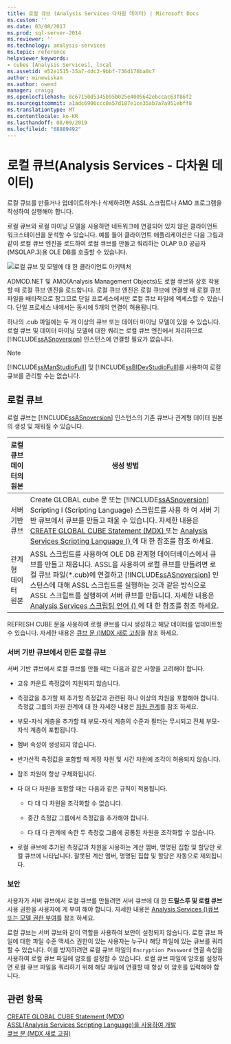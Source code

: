 ```yaml
---
title: 로컬 큐브 (Analysis Services 다차원 데이터) | Microsoft Docs
ms.custom: ''
ms.date: 03/08/2017
ms.prod: sql-server-2014
ms.reviewer: ''
ms.technology: analysis-services
ms.topic: reference
helpviewer_keywords:
- cubes [Analysis Services], local
ms.assetid: e52e1515-35a7-4dc3-9bbf-736d176ba0c7
author: minewiskan
ms.author: owend
manager: craigg
ms.openlocfilehash: 8c67150d5345b95b025e4005642ebccac63f86f2
ms.sourcegitcommit: a1adc6906ccc0a57d187e1ce35ab7a7a951ebff8
ms.translationtype: MT
ms.contentlocale: ko-KR
ms.lasthandoff: 08/09/2019
ms.locfileid: "68889492"
---
```

# <a name="local-cubes-analysis-services---multidimensional-data"></a>로컬 큐브(Analysis Services - 다차원 데이터)
  로컬 큐브를 만들거나 업데이트하거나 삭제하려면 ASSL 스크립트나 AMO 프로그램을 작성하여 실행해야 합니다.  
  
 로컬 큐브와 로컬 마이닝 모델을 사용하면 네트워크에 연결되어 있지 않은 클라이언트 워크스테이션을 분석할 수 있습니다. 예를 들어 클라이언트 애플리케이션은 다음 그림과 같이 로컬 큐브 엔진을 로드하여 로컬 큐브를 만들고 쿼리하는 OLAP 9.0 공급자(MSOLAP.3)용 OLE DB를 호출할 수 있습니다.  
  
 ![로컬 큐브 및 모델에 대 한 클라이언트 아키텍처](https://docs.microsoft.com/analysis-services/analysis-services/dev-guide/media/as-localcubearch9.gif "로컬 큐브 및 모델에 대 한 클라이언트 아키텍처")  
  
 ADMOD.NET 및 AMO(Analysis Management Objects)도 로컬 큐브와 상호 작용할 때 로컬 큐브 엔진을 로드합니다. 로컬 큐브 엔진은 로컬 큐브에 연결할 때 로컬 큐브 파일을 배타적으로 잠그므로 단일 프로세스에서만 로컬 큐브 파일에 액세스할 수 있습니다. 단일 프로세스 내에서는 동시에 5개의 연결이 허용됩니다.  
  
 하나의 .cub 파일에는 두 개 이상의 큐브 또는 데이터 마이닝 모델이 있을 수 있습니다. 로컬 큐브 및 데이터 마이닝 모델에 대한 쿼리는 로컬 큐브 엔진에서 처리하므로 [!INCLUDE[ssASnoversion](../../../includes/ssasnoversion-md.md)] 인스턴스에 연결할 필요가 없습니다.  
  
> [!NOTE]  
>  [!INCLUDE[ssManStudioFull](../../../includes/ssmanstudiofull-md.md)] 및 [!INCLUDE[ssBIDevStudioFull](../../../includes/ssbidevstudiofull-md.md)]를 사용하여 로컬 큐브를 관리할 수는 없습니다.  
  
## <a name="local-cubes"></a>로컬 큐브  
 로컬 큐브는 [!INCLUDE[ssASnoversion](../../../includes/ssasnoversion-md.md)] 인스턴스의 기존 큐브나 관계형 데이터 원본의 생성 및 채워질 수 있습니다.  
  
|로컬 큐브 데이터의 원본|생성 방법|  
|------------------------------------|---------------------|  
|서버 기반 큐브|Create GLOBAL cube 문 또는 [!INCLUDE[ssASnoversion](../../../includes/ssasnoversion-md.md)] Scripting l (Scripting Language) 스크립트를 사용 하 여 서버 기반 큐브에서 큐브를 만들고 채울 수 있습니다. 자세한 내용은 [CREATE GLOBAL CUBE Statement &#40;MDX&#41; ](/sql/mdx/mdx-data-definition-create-global-cube) 또는 [Analysis Services Scripting Language &#40;&#41; ](https://docs.microsoft.com/bi-reference/assl/analysis-services-scripting-language-assl-for-xmla)에 대 한 참조를 참조 하세요.|  
|관계형 데이터 원본|ASSL 스크립트를 사용하여 OLE DB 관계형 데이터베이스에서 큐브를 만들고 채웁니다. ASSL을 사용하여 로컬 큐브를 만들려면 로컬 큐브 파일(*.cub)에 연결하고 [!INCLUDE[ssASnoversion](../../../includes/ssasnoversion-md.md)] 인스턴스에 대해 ASSL 스크립트를 실행하는 것과 같은 방식으로 ASSL 스크립트를 실행하여 서버 큐브를 만듭니다. 자세한 내용은 [Analysis Services 스크립팅 언어 &#40;&#41; ](https://docs.microsoft.com/bi-reference/assl/analysis-services-scripting-language-assl-for-xmla)에 대 한 참조를 참조 하세요.|  
  
 REFRESH CUBE 문을 사용하여 로컬 큐브를 다시 생성하고 해당 데이터를 업데이트할 수 있습니다. 자세한 내용은 [큐브 문 &#40;&#41;MDX 새로 고침](/sql/mdx/mdx-data-definition-refresh-cube)을 참조 하세요.  
  
### <a name="local-cubes-created-from-server-based-cubes"></a>서버 기반 큐브에서 만든 로컬 큐브  
 서버 기반 큐브에서 로컬 큐브를 만들 때는 다음과 같은 사항을 고려해야 합니다.  
  
-   고유 카운트 측정값이 지원되지 않습니다.  
  
-   측정값을 추가할 때 추가할 측정값과 관련된 하나 이상의 차원을 포함해야 합니다. 측정값 그룹의 차원 관계에 대 한 자세한 내용은 [차원 관계](../../multidimensional-models-olap-logical-cube-objects/dimension-relationships.md)를 참조 하세요.  
  
-   부모-자식 계층을 추가할 때 부모-자식 계층의 수준과 필터는 무시되고 전체 부모-자식 계층이 포함됩니다.  
  
-   멤버 속성이 생성되지 않습니다.  
  
-   반가산적 측정값을 포함할 때 계정 차원 및 시간 차원에 조각이 허용되지 않습니다.  
  
-   참조 차원이 항상 구체화됩니다.  
  
-   다 대 다 차원을 포함할 때는 다음과 같은 규칙이 적용됩니다.  
  
    -   다 대 다 차원을 조각화할 수 없습니다.  
  
    -   중간 측정값 그룹에서 측정값을 추가해야 합니다.  
  
    -   다 대 다 관계에 속한 두 측정값 그룹에 공통된 차원을 조각화할 수 없습니다.  
  
-   로컬 큐브에 추가된 측정값과 차원을 사용하는 계산 멤버, 명명된 집합 및 할당만 로컬 큐브에 나타납니다. 잘못된 계산 멤버, 명명된 집합 및 할당은 자동으로 제외됩니다.  
  
### <a name="security"></a>보안  
 사용자가 서버 큐브에서 로컬 큐브를 만들려면 서버 큐브에 대 한 **드릴스루 및 로컬 큐브** 사용 권한을 사용자에 게 부여 해야 합니다. 자세한 내용은 [Analysis Services &#40;&#41;큐브 또는 모델 권한 부여](../../multidimensional-models/grant-cube-or-model-permissions-analysis-services.md)를 참조 하세요.  
  
 로컬 큐브는 서버 큐브와 같이 역할을 사용하여 보안이 설정되지 않습니다. 로컬 큐브 파일에 대한 파일 수준 액세스 권한이 있는 사용자는 누구나 해당 파일에 있는 큐브를 쿼리할 수 있습니다. 이를 방지하려면 로컬 큐브 파일의 `Encryption Password` 연결 속성을 사용하여 로컬 큐브 파일에 암호를 설정할 수 있습니다. 로컬 큐브 파일에 암호를 설정하면 로컬 큐브 파일을 쿼리하기 위해 해당 파일에 연결할 때 항상 이 암호를 입력해야 합니다.  
  
## <a name="see-also"></a>관련 항목  
 [CREATE GLOBAL CUBE Statement &#40;MDX&#41;](/sql/mdx/mdx-data-definition-create-global-cube)   
 [ASSL&#40;Analysis Services Scripting Language&#41;을 사용하여 개발](../scripting-language-assl/developing-with-analysis-services-scripting-language-assl.md)   
 [큐브 문 &#40;MDX 새로 고침&#41;](/sql/mdx/mdx-data-definition-refresh-cube)  
  
  
